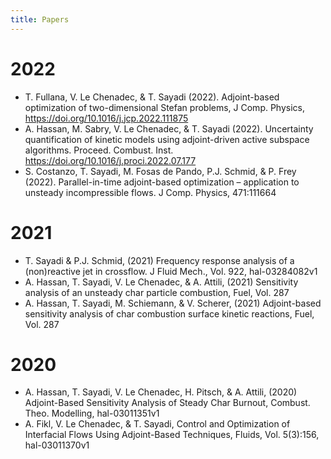 ```yaml
---
title: Papers
---
```


# 2022
* T. Fullana, V. Le Chenadec, & T. Sayadi (2022). Adjoint-based optimization of two-dimensional Stefan problems, J Comp. Physics, https://doi.org/10.1016/j.jcp.2022.111875 
* A. Hassan, M. Sabry, V. Le Chenadec, & T. Sayadi (2022). Uncertainty quantification of kinetic models using adjoint-driven active subspace algorithms. Proceed. Combust. Inst. https://doi.org/10.1016/j.proci.2022.07.177
* S. Costanzo, T. Sayadi, M. Fosas de Pando, P.J. Schmid, & P. Frey (2022). Parallel-in-time adjoint-based optimization – application to unsteady incompressible flows. J Comp. Physics, 471:111664

# 2021
* T. Sayadi & P.J. Schmid, (2021) Frequency response analysis of a (non)reactive jet in crossflow. J Fluid Mech., Vol. 922, hal-03284082v1
* A. Hassan, T. Sayadi, V. Le Chenadec, & A. Attili, (2021) Sensitivity analysis of an unsteady char particle combustion, Fuel, Vol. 287
* A. Hassan, T. Sayadi, M. Schiemann, & V. Scherer, (2021) Adjoint-based sensitivity analysis of char combustion surface kinetic reactions, Fuel, Vol. 287

# 2020
* A. Hassan, T. Sayadi, V. Le Chenadec, H. Pitsch, & A. Attili, (2020) Adjoint-Based Sensitivity Analysis of Steady Char Burnout, Combust. Theo. Modelling, hal-03011351v1
* A. Fikl, V. Le Chenadec, & T. Sayadi, Control and Optimization of Interfacial Flows Using Adjoint-Based Techniques, Fluids, Vol. 5(3):156, hal-03011370v1
